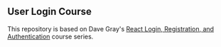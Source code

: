## User Login Course

This repository is based on Dave Gray's [React Login, Registration, and Authentication](https://www.youtube.com/playlist?list=PL0Zuz27SZ-6PRCpm9clX0WiBEMB70FWwd) course series.
